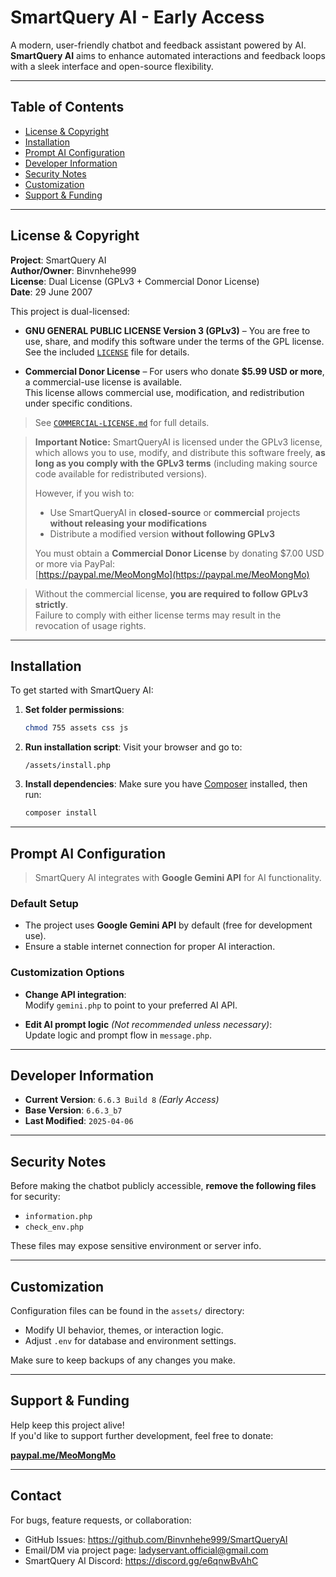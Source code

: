 # SmartQuery AI - Early Access

A modern, user-friendly chatbot and feedback assistant powered by AI.  
**SmartQuery AI** aims to enhance automated interactions and feedback loops with a sleek interface and open-source flexibility.

---

## Table of Contents

- [License & Copyright](#license--copyright)
- [Installation](#installation)
- [Prompt AI Configuration](#prompt-ai-configuration)
- [Developer Information](#developer-information)
- [Security Notes](#security-notes)
- [Customization](#customization)
- [Support & Funding](#support--funding)

---

## License & Copyright

**Project**: SmartQuery AI  
**Author/Owner**: Binvnhehe999  
**License**: Dual License (GPLv3 + Commercial Donor License)  
**Date**: 29 June 2007

This project is dual-licensed:

- **GNU GENERAL PUBLIC LICENSE Version 3 (GPLv3)** – You are free to use, share, and modify this software under the terms of the GPL license.  
  See the included [`LICENSE`](./LICENSE) file for details.

- **Commercial Donor License** – For users who donate **$5.99 USD or more**, a commercial-use license is available.  
  This license allows commercial use, modification, and redistribution under specific conditions.

> See [`COMMERCIAL-LICENSE.md`](./COMMERCIAL-LICENSE.md) for full details.

> **Important Notice:**
> SmartQueryAI is licensed under the GPLv3 license, which allows you to use, modify, and distribute this software freely, **as long as you comply with the GPLv3 terms** (including making source code available for redistributed versions).
>
> However, if you wish to:
> - Use SmartQueryAI in **closed-source** or **commercial** projects **without releasing your modifications**
> - Distribute a modified version **without following GPLv3**
>
> You must obtain a **Commercial Donor License** by donating $7.00 USD or more via PayPal:  
> [https://paypal.me/MeoMongMo](https://paypal.me/MeoMongMo)

> Without the commercial license, **you are required to follow GPLv3 strictly**.  
> Failure to comply with either license terms may result in the revocation of usage rights.
---

## Installation

To get started with SmartQuery AI:

1. **Set folder permissions**:
   ```bash
   chmod 755 assets css js
   ```

2. **Run installation script**:
   Visit your browser and go to:
   ```
   /assets/install.php
   ```

3. **Install dependencies**:
   Make sure you have [Composer](https://getcomposer.org/) installed, then run:
   ```bash
   composer install
   ```

---

## Prompt AI Configuration

> SmartQuery AI integrates with **Google Gemini API** for AI functionality.

### Default Setup

- The project uses **Google Gemini API** by default (free for development use).
- Ensure a stable internet connection for proper AI interaction.

### Customization Options

- **Change API integration**:  
  Modify `gemini.php` to point to your preferred AI API.

- **Edit AI prompt logic** *(Not recommended unless necessary)*:  
  Update logic and prompt flow in `message.php`.

---

## Developer Information

- **Current Version**: `6.6.3 Build 8` *(Early Access)*
- **Base Version**: `6.6.3_b7`
- **Last Modified**: `2025-04-06`

---

## Security Notes

Before making the chatbot publicly accessible, **remove the following files** for security:

- `information.php`
- `check_env.php`

These files may expose sensitive environment or server info.

---

## Customization

Configuration files can be found in the `assets/` directory:

- Modify UI behavior, themes, or interaction logic.
- Adjust `.env` for database and environment settings.

Make sure to keep backups of any changes you make.

---

## Support & Funding

Help keep this project alive!  
If you'd like to support further development, feel free to donate:

[**paypal.me/MeoMongMo**](https://paypal.me/MeoMongMo)

---

## Contact

For bugs, feature requests, or collaboration:

- GitHub Issues: https://github.com/Binvnhehe999/SmartQueryAI
- Email/DM via project page: ladyservant.official@gmail.com
- SmartQuery AI Discord: https://discord.gg/e6qnwBvAhC
